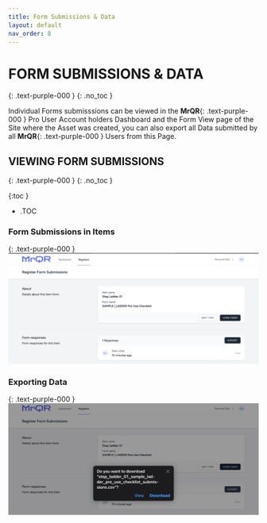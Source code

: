 ```yaml
---
title: Form Submissions & Data
layout: default
nav_order: 8
---
```

<html>
<head>
<style>
.button {
  padding: 5px 12px;
  text-align: center;
  text-decoration: none;
  display: inline-block;
  font-size: 12px;
  margin: 4px 2px;
  cursor: pointer; }
.button1 {background-color: #555555;} /* Black */
.button2 {background-color: white;}
.button1 {color: white;}
.button2 {color: black;}
.button1 {border: none;}
.button2 {border: 1px solid grey}
.button1 {border-radius: 5px;}
.button2 {border-radius: 5px;}
</style>
</head>
</html>

# **FORM SUBMISSIONS & DATA**
{: .text-purple-000 }
{: .no_toc }

Individual Forms submisssions can be viewed in the **MrQR**{: .text-purple-000 } Pro User Account holders Dashboard and the Form View page of the Site where the Asset was created, you can also export all Data submitted by all **MrQR**{: .text-purple-000 } Users from this Page.

## VIEWING FORM SUBMISSIONS
{: .text-purple-000 }
{: .no_toc }

{:toc }
- .TOC

### Form Submissions in Items
{: .text-purple-000 }
![Submissions](/assets/images/MrQR_Submission_Register.png "Register")

### Exporting Data
{: .text-purple-000 }
![Submissions](/assets/images/MrQR_Export_Data.png "Export")





